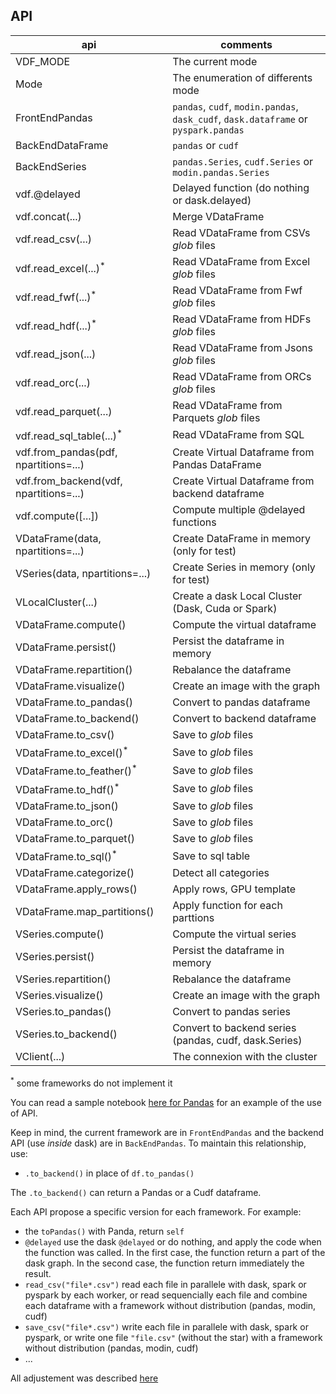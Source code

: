 ## API

| api                                   | comments                                                                            |
|---------------------------------------|-------------------------------------------------------------------------------------|
| VDF_MODE                              | The current mode                                                                    |
| Mode                                  | The enumeration of differents mode                                                  |
| FrontEndPandas                        | `pandas`, `cudf`, `modin.pandas`, `dask_cudf`, `dask.dataframe` or `pyspark.pandas` |
| BackEndDataFrame                      | `pandas` or `cudf`                                                                  |
| BackEndSeries                         | `pandas.Series`, `cudf.Series` or `modin.pandas.Series`                             |
| vdf.@delayed                          | Delayed function (do nothing or dask.delayed)                                       |
| vdf.concat(...)                       | Merge VDataFrame                                                                    |
| vdf.read_csv(...)                     | Read VDataFrame from CSVs *glob* files                                              |
| vdf.read_excel(...)<sup>*</sup>       | Read VDataFrame from Excel *glob* files                                             |
| vdf.read_fwf(...)<sup>*</sup>         | Read VDataFrame from Fwf *glob* files                                               |
| vdf.read_hdf(...)<sup>*</sup>         | Read VDataFrame from HDFs *glob* files                                              |
| vdf.read_json(...)                    | Read VDataFrame from Jsons *glob* files                                             |
| vdf.read_orc(...)                     | Read VDataFrame from ORCs *glob* files                                              |
| vdf.read_parquet(...)                 | Read VDataFrame from Parquets *glob* files                                          |
| vdf.read_sql_table(...)<sup>*</sup>   | Read VDataFrame from SQL                                                            |
| vdf.from_pandas(pdf, npartitions=...) | Create Virtual Dataframe from Pandas DataFrame                                      |
| vdf.from_backend(vdf, npartitions=...) | Create Virtual Dataframe from backend dataframe                                     |
| vdf.compute([...])                    | Compute multiple @delayed functions                                                 |
| VDataFrame(data, npartitions=...)     | Create DataFrame in memory (only for test)                                          |
| VSeries(data, npartitions=...)        | Create Series in memory (only for test)                                             |
| VLocalCluster(...)                    | Create a dask Local Cluster (Dask, Cuda or Spark)                                   |
| VDataFrame.compute()                  | Compute the virtual dataframe                                                       |
| VDataFrame.persist()                  | Persist the dataframe in memory                                                     |
| VDataFrame.repartition()              | Rebalance the dataframe                                                             |
| VDataFrame.visualize()                | Create an image with the graph                                                      |
| VDataFrame.to_pandas()                | Convert to pandas dataframe                                                         |
| VDataFrame.to_backend()               | Convert to backend dataframe                                                        |
| VDataFrame.to_csv()                   | Save to *glob* files                                                                |
| VDataFrame.to_excel()<sup>*</sup>     | Save to *glob* files                                                                |
| VDataFrame.to_feather()<sup>*</sup>   | Save to *glob* files                                                                |
| VDataFrame.to_hdf()<sup>*</sup>       | Save to *glob* files                                                                |
| VDataFrame.to_json()                  | Save to *glob* files                                                                |
| VDataFrame.to_orc()                   | Save to *glob* files                                                                |
| VDataFrame.to_parquet()               | Save to *glob* files                                                                |
| VDataFrame.to_sql()<sup>*</sup>       | Save to sql table                                                                   |
| VDataFrame.categorize()               | Detect all categories                                                               |
| VDataFrame.apply_rows()               | Apply rows, GPU template                                                            |
| VDataFrame.map_partitions()           | Apply function for each parttions                                                   |
| VSeries.compute()                     | Compute the virtual series                                                          |
| VSeries.persist()                     | Persist the dataframe in memory                                                     |
| VSeries.repartition()                 | Rebalance the dataframe                                                             |
| VSeries.visualize()                   | Create an image with the graph                                                      |
| VSeries.to_pandas()                   | Convert to pandas series                                                            |
| VSeries.to_backend()                  | Convert to backend series (pandas, cudf, dask.Series)                               |
| VClient(...)                          | The connexion with the cluster                                                      |

<sup>*</sup> some frameworks do not implement it

You can read a sample notebook
[here for Pandas](https://github.com/pprados/virtual-dataframe/blob/master/notebooks/demo_pandas.ipynb)
for an example of the use of API.

Keep in mind, the current framework are in `FrontEndPandas`
and the backend API (use *inside* dask) are in `BackEndPandas`.
To maintain this relationship, use:

- `.to_backend()` in place of `df.to_pandas()`

The `.to_backend()` can return a Pandas or a Cudf dataframe.

Each API propose a specific version for each framework. For example:

- the  `toPandas()` with Panda, return `self`
- `@delayed` use the dask `@delayed` or do nothing, and apply the code when the function was called.
In the first case, the function return a part of the dask graph. In the second case, the function return immediately
the result.
- `read_csv("file*.csv")` read each file in parallele with dask, spark or pyspark by each worker,
or read sequencially each file and combine each dataframe with a framework without distribution (pandas, modin, cudf)
- `save_csv("file*.csv")` write each file in parallele with dask, spark or pyspark,
or write one file `"file.csv"` (without the star) with a framework without distribution (pandas, modin, cudf)
- ...

All adjustement was described [here](tech.md)

